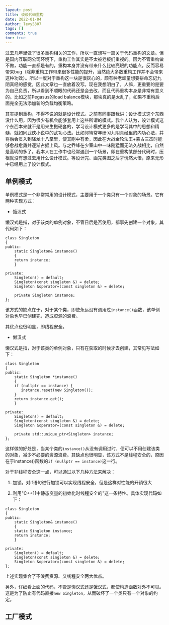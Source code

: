 ```yaml
---
layout: post
title: 谈谈代码重构
date: 2022-01-04
Author: levy5307
tags: []
comments: true
toc: true
---
```


过去几年里做了很多重构相关的工作，所以一直想写一篇关于代码重构的文章。但是国内互联网公司环境下，重构工作其实是不太被老板们重视的。因为不管重构做不做，功能一直都是有的，重构本身并没有带来什么比较亮眼的功能点，反而容易带来bug（除非重构工作带来很多性能的提升，当然绝大多数重构工作并不会带来这种功效）。所以一度对于重构这一块是很灰心的，颇有种老顽童想要拼命忘记九阴真经的感觉，因此文章也一直放着没写。现在我想明白了，人嘛，更重要的是要为自己负责，所以看到不顺眼的代码还是会去改，而且代码重构本身是非常有意义的。比如之前Pegasus的load balance模块，那块真的是太乱了，如果不重构后面完全无法添加新的负载均衡策略。

其实提到重构，不得不说的就是设计模式。之前有同事跟我讲：设计模式这个东西没什么用，因为很少有机会能够套用上这些所谓的模式。我个人认为，设计模式这个东西本来就不是用来生搬硬套的，学习设计模式更多的是学习其中的思想和精髓，就如同武侠小说中的武功心法。比如郭靖常年研习九阴真经里的内功心法，并将融会贯入到降龙十八掌里，使其刚中有柔，因此在大战金轮法王+蒙古三杰时能够愈战愈勇并逐渐占据上风。与之乔峰在少室山中一味刚猛而无法久战相比，自然是高明的多了。我本人在工作中也经常遇到一个场景，即在重构某部分代码时，压根就没有想过去用什么设计模式。等设计完、画完类图之后才恍然大悟，原来无形中已经用上了设计模式。

## 单例模式

单例模式是一个非常常用的设计模式，主要用于一个类只有一个对象的场景。它有两种实现方式：

- 饿汉式

懒汉式是指，对于该类的单例对象，不管日后是否使用，都事先创建一个对象，其代码如下：

```
class Singleton
{
public:
    static Singleton& instance()
    {
	return instance;
    }

private:
    Singleton() = default;
    Singleton(const singleton &) = delete;
    Singleton &operator=(const singleton &) = delete;

    private Singleton instance;
};
```

该方式的缺点在于，对于某个类，即使永远没有调用过`instance()`函数，该单例对象也早已创建完，造成资源的浪费。

其优点也很明显，即线程安全。

- 懒汉式

懒汉式是指，对于该类的单例对象，只有在获取的时候才去创建，其常见写法如下：

```
class Singleton
{
public:
    static Singleton *instance()
    {
	if (nullptr == instance) {
	   instance.reset(new Singleton());
	}
	return instance.get();
    }

private:
    Singleton() = default;
    Singleton(const singleton &) = delete;
    Singleton &operator=(const singleton &) = delete;

    private std::unique_ptr<Singleton> instance;
};
```

这样做的好处是，当某个类的`instance()`从没有调用过时，便可以不用创建该类的对象，减少不必要的资源浪费。其缺点也很明显，该方式不是线程安全的，原因在于instance()函数的`if (nullptr == instance)`这一行。

对于非线程安全这一点，可以通过以下几种方法来解决：

1. 加锁。对if语句进行加锁可以实现线程安全，但是这样对性能的开销很大

2. 利用"C++11中静态变量的初始化时线程安全的"这一条特性。具体实现代码如下：

```
class Singleton
{
public:
    static Singleton& instance()
    {
	static Singleton instance;
	return instance;
    }

private:
    Singleton() = default;
    Singleton(const singleton &) = delete;
    Singleton &operator=(const singleton &) = delete;
};
```

上述实现集合了不浪费资源、又线程安全两大优点。

另外，仔细看上面的代码，不管是懒汉式还是饿汉式，都使构造函数对外不可见。这是为了防止有代码直接`new Singleton`，从而破坏了一个类只有一个对象的约定。

## 工厂模式

